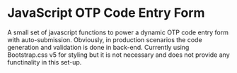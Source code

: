 # JavaScript OTP Code Entry Form

A small set of javascript functions to power a dynamic OTP code entry form with auto-submission. Obviously, in production scenarios the code generation and validation is done in back-end. Currently using Bootstrap.css v5 for styling but it is not necessary and does not provide any functinality in this set-up.
